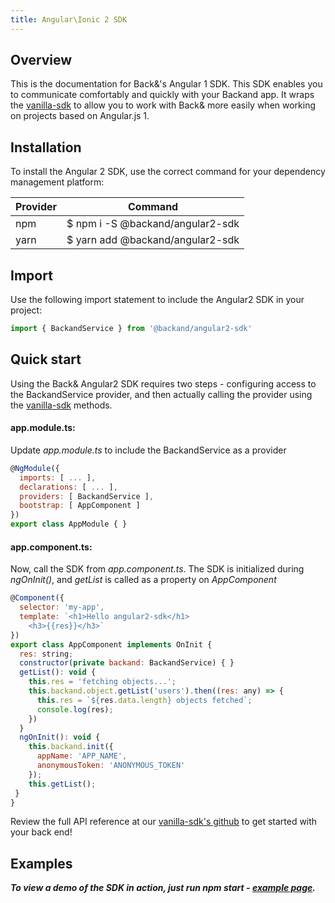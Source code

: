 ```yaml
---
title: Angular\Ionic 2 SDK
---
```

## Overview

This is the documentation for Back&'s Angular 1 SDK. This SDK enables you to communicate comfortably and quickly with your Backand app.
It wraps the [vanilla-sdk](https://github.com/backand/vanilla-sdk) to allow you to work with Back& more easily when working on projects based on Angular.js 1.

## Installation

To install the Angular 2 SDK, use the correct command for your dependency management platform:

| Provider | Command |
| -------- | ------- |
| npm | $ npm i -S @backand/angular2-sdk |
| yarn | $ yarn add @backand/angular2-sdk |

## Import
Use the following import statement to include the Angular2 SDK in your project:

```javascript
import { BackandService } from '@backand/angular2-sdk'
```

## Quick start

Using the Back& Angular2 SDK requires two steps - configuring access to the BackandService provider, and then actually calling the provider using the [vanilla-sdk](https://github.com/backand/vanilla-sdk) methods.

#### app.module.ts:
Update *app.module.ts* to include the BackandService as a provider

```javascript
@NgModule({
  imports: [ ... ],
  declarations: [ ... ],
  providers: [ BackandService ],
  bootstrap: [ AppComponent ]
})
export class AppModule { }
```

#### app.component.ts:
Now, call the SDK from *app.component.ts*. The SDK is initialized during *ngOnInit()*, and *getList* is called as a property on *AppComponent*

```javascript
@Component({
  selector: 'my-app',
  template: `<h1>Hello angular2-sdk</h1>
    <h3>{{res}}</h3>`
})
export class AppComponent implements OnInit {
  res: string;
  constructor(private backand: BackandService) { }
  getList(): void {
    this.res = 'fetching objects...';
    this.backand.object.getList('users').then((res: any) => {
      this.res = `${res.data.length} objects fetched`;
      console.log(res);
    })
  }
  ngOnInit(): void {
    this.backand.init({
      appName: 'APP_NAME',
      anonymousToken: 'ANONYMOUS_TOKEN'
    });
    this.getList();
 }
}
```

Review the full API reference at our [vanilla-sdk's github](https://github.com/backand/vanilla-sdk) to get started with your back end!

## Examples
***To view a demo of the SDK in action, just run npm start - [example page](https://github.com/backand/angular1-sdk/blob/master/example/).***
